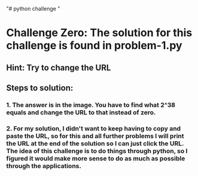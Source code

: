 "# python challenge "

# Challenge Zero: The solution for this challenge is found in problem-1.py
## Hint: Try to change the URL
## Steps to solution:
### 1. The answer is in the image. You have to find what 2^38 equals and change the URL to that instead of zero.
### 2. For my solution, I didn't want to keep having to copy and paste the URL, so for this and all further problems I will print the URL at the end of the solution so I can just click the URL. The idea of this challenge is to do things through python, so I figured it would make more sense to do as much as possible through the applications.



